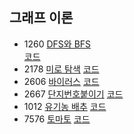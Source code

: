 ## 그래프 이론
- 1260 [DFS와 BFS](https://www.acmicpc.net/problem/1260)   
[코드](https://github.com/JIYUNHYEOK/Coding_Test/blob/main/BaekJoon/Graph%20Theory/B1260_solution.py)
- 2178 [미로 탐색](https://www.acmicpc.net/problem/2178)   [코드](https://github.com/JIYUNHYEOK/Coding_Test/blob/main/BaekJoon/Graph%20Theory/B2178_solution.py)
- 2606 [바이러스](https://www.acmicpc.net/problem/2606)   [코드](https://github.com/JIYUNHYEOK/Coding_Test/blob/main/BaekJoon/Graph%20Theory/B2606_solution.py)
- 2667 [단지번호붙이기](https://www.acmicpc.net/problem/2667)   [코드](https://github.com/JIYUNHYEOK/Coding_Test/blob/main/BaekJoon/Graph%20Theory/B2667_solution.py)
- 1012 [유기농 배추](https://www.acmicpc.net/problem/1012)   [코드](https://github.com/JIYUNHYEOK/Coding_Test/blob/main/BaekJoon/Graph%20Theory/B1012_solution.py)
- 7576 [토마토](https://www.acmicpc.net/problem/7576)   [코드](https://github.com/JIYUNHYEOK/Coding_Test/blob/main/BaekJoon/Graph%20Theory/B7576_solution.py)
